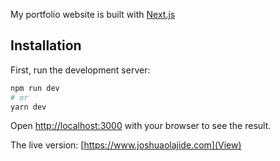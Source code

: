 My portfolio website is built with [Next.js](https://nextjs.org/)

## Installation

First, run the development server:

```bash
npm run dev
# or
yarn dev
```

Open [http://localhost:3000](http://localhost:3000) with your browser to see the result.

The live version: [https://www.joshuaolajide.com](View)
